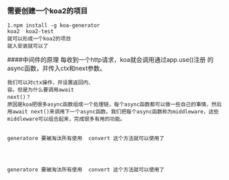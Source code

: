 ### 需要创建一个koa2的项目

    1.npm install -g koa-generator
    koa2  koa2-test 
    就可以形成一个koa2的项目
    就入安装就可以了
    

    
####中间件的原理
    每收到一个http请求，koa就会调用通过app.use()注册
    的async函数，并传入ctx和next参数。
    
    我们可以对ctx操作，并设置返回内、
    容。但是为什么要调用await 
    next()？
    原因是koa把很多async函数组成一个处理链，每个async函数都可以做一些自己的事情，然后用await next()来调用下一个async函数。我们把每个async函数称为middleware，这些middleware可以组合起来，完成很多有用的功能。


    generatore 要被淘汰所有使用  convert 这个方法就可以使用了


    

    generatore 要被淘汰所有使用  convert 这个方法就可以使用了
